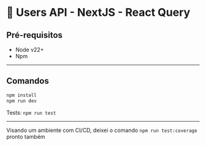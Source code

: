 # 🧠 Users API - NextJS - React Query


## Pré-requisitos

- Node v22+
- Npm

---

## Comandos

```bash
npm install
npm run dev
```

Tests: ``npm run test``

---

Visando um ambiente com CI/CD, deixei o comando ``npm run test:coverage`` pronto também